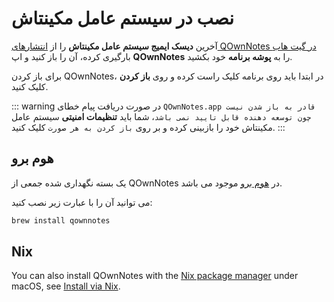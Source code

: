# نصب در سیستم عامل مکینتاش

آخرین **دیسک ایمیج سیستم عامل مکینتاش** را از [انتشارهای QOwnNotes در گیت هاب](https://github.com/pbek/QOwnNotes/releases) بارگیری کرده، آن را باز کنید و اپ **QOwnNotes** را به **پوشه برنامه** خود بکشید.

برای باز کردن QOwnNotes، در ابتدا باید روی برنامه کلیک راست کرده و روی **باز کردن** کلیک کنید.

::: warning
در صورت دریافت پیام خطای `QOwnNotes.app قادر به باز شدن نیست چون توسعه دهنده قابل تایید نمی باشد`، شما باید **تنظیمات امنیتی** سیستم عامل مکینتاش خود را بازبینی کرده و بر روی `باز کردن به هر صورت` کلیک کنید.
:::

## هوم برو

یک بسته نگهداری شده جمعی از QOwnNotes در [هوم برو](https://formulae.brew.sh/cask/qownnotes) موجود می باشد.

می توانید آن را با عبارت زیر نصب کنید:

```bash
brew install qownnotes
```

## Nix

You can also install QOwnNotes with the [Nix package manager](https://wiki.nixos.org/wiki/Nix_package_manager) under macOS, see [Install via Nix](./nix.md).

